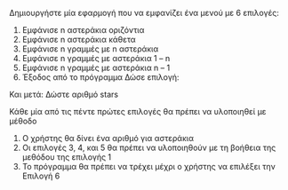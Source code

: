 Δημιουργήστε μία εφαρμογή που να εμφανίζει ένα μενού με 6 επιλογές:
1. Εμφάνισε n αστεράκια οριζόντια
2. Εμφάνισε n αστεράκια κάθετα
3. Εμφάνισε n γραμμές με n αστεράκια
4. Εμφάνισε n γραμμές με αστεράκια 1 – n
5. Εμφάνισε n γραμμές με αστεράκια n – 1
6. Έξοδος από το πρόγραμμα
   Δώσε επιλογή:

Και μετά: Δώστε αριθμό stars

Κάθε μία από τις πέντε πρώτες επιλογές θα πρέπει να υλοποιηθεί με μέθοδο
1. Ο χρήστης θα δίνει ένα αριθμό για αστεράκια
2. Οι επιλογές 3, 4, και 5 θα πρέπει να υλοποιηθούν με τη βοήθεια της μεθόδου της επιλογής 1
3. Το πρόγραμμα θα πρέπει να τρέχει μέχρι ο χρήστης να επιλέξει την Επιλογή 6